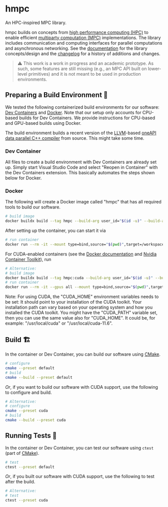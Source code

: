 # hmpc

An HPC-inspired MPC library.

hmpc builds on concepts from [high performance computing (HPC)](docs/README.md#high-performance-computing) to enable efficient [multiparty computation (MPC)](docs/README.md#multiparty-computation) implementations.
The library includes communication and computing interfaces for parallel computations and asynchronous networking.
See the [documentation](docs/README.md) for the library concepts/design and the [changelog](CHANGELOG.md) for a history of additions and changes.

> ⚠️ This work is a work in progress and an academic prototype.
As such, some features are still missing (e.g., an MPC API built on lower-level primitives) and it is not meant to be used in production environments.


## Preparing a Build Environment 🧰

We tested the following containerized build environments for our software:
[Dev Containers](https://code.visualstudio.com/docs/devcontainers/tutorial) and
[Docker](https://www.docker.com/).
Note that our setup only accounts for CPU-based builds for Dev Containers.
We provide instructions for CPU-based and GPU-based builds using Docker.

The build environment builds a recent version of the [LLVM](https://llvm.org/)-based [oneAPI data parallel C++ compiler](https://github.com/intel/llvm) from source.
This might take some time.


### Dev Container

All files to create a build environment with Dev Containers are already set up.
Simply start Visual Studio Code and select "Reopen in Container" with the Dev Containers extension.
This basically automates the steps shown below for Docker.


### Docker

The following will create a Docker image called "hmpc" that has all required tools to build our software.

```bash
# build image
docker buildx build --tag hmpc --build-arg user_id="$(id -u)" --build-arg group_id="$(id -g)" --file .devcontainer/Containerfile .
```
After setting up the container, you can start it via
```bash
# run container
docker run --rm -it --mount type=bind,source="$(pwd)",target=/workspaces/hmpc hmpc
```

For CUDA-enabled containers (see the [Docker documentation](https://docs.docker.com/config/containers/resource_constraints/#gpu) and [Nvidia Container Toolkit](https://docs.nvidia.com/datacenter/cloud-native/container-toolkit/latest/install-guide.html)), run
```bash
# Alternative:
# build image
docker buildx build --tag hmpc:cuda --build-arg user_id="$(id -u)" --build-arg group_id="$(id -g)" --build-context cuda="${CUDA_HOME:?}" --file .devcontainer/cuda/Containerfile .
# run container
docker run --rm -it --gpus all --mount type=bind,source="$(pwd)",target=/workspaces/hmpc --mount type=bind,source="${CUDA_HOME:?}",target="/opt/cuda" hmpc:cuda
```

Note:
For using CUDA, the "CUDA_HOME" environment variables needs to be set:
It should point to your installation of the CUDA toolkit.
Your installation path can vary based on your operating system and how you installed the CUDA toolkit.
You might have the "CUDA_PATH" variable set, then you can use the same value also for "CUDA_HOME".
It could be, for example: "/usr/local/cuda" or "/usr/local/cuda-11.6".


## Build 🏗

In the container or Dev Container, you can build our software using [CMake](https://cmake.org/).

```bash
# configure
cmake --preset default
# build
cmake --build --preset default
```

*Or*, if you want to build our software with CUDA support, use the following to configure and build.

```bash
# Alternative:
# configure
cmake --preset cuda
# build
cmake --build --preset cuda
```


## Running Tests 🧪

In the container or Dev Container, you can test our software using `ctest` (part of [CMake](https://cmake.org/)).

```bash
# test
ctest --preset default
```

*Or*, if you built our software with CUDA support, use the following to test after the build.

```bash
# Alternative:
# test
ctest --preset cuda
```

